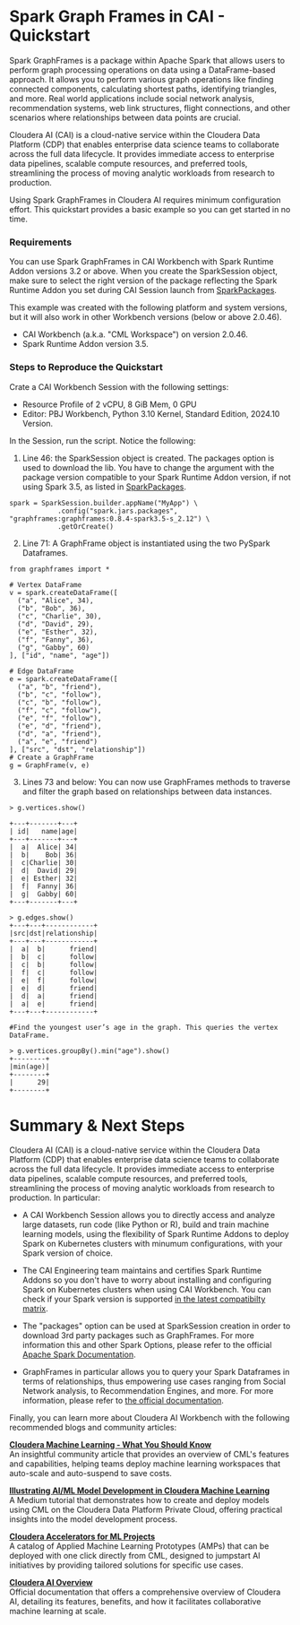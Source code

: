 # Spark Graph Frames in CAI - Quickstart

Spark GraphFrames is a package within Apache Spark that allows users to perform graph processing operations on data using a DataFrame-based approach. It allows you to perform various graph operations like finding connected components, calculating shortest paths, identifying triangles, and more. Real world applications include  social network analysis, recommendation systems, web link structures, flight connections, and other scenarios where relationships between data points are crucial.

Cloudera AI (CAI) is a cloud-native service within the Cloudera Data Platform (CDP) that enables enterprise data science teams to collaborate across the full data lifecycle. It provides immediate access to enterprise data pipelines, scalable compute resources, and preferred tools, streamlining the process of moving analytic workloads from research to production.

Using Spark GraphFrames in Cloudera AI requires minimum configuration effort. This quickstart provides a basic example so you can get started in no time.

### Requirements

You can use Spark GraphFrames in CAI Workbench with Spark Runtime Addon versions 3.2 or above. When you create the SparkSession object, make sure to select the right version of the package reflecting the Spark Runtime Addon you set during CAI Session launch from [SparkPackages](https://spark-packages.org/package/graphframes/graphframes).

This example was created with the following platform and system versions, but it will also work in other Workbench versions (below or above 2.0.46).

* CAI Workbench (a.k.a. "CML Workspace") on version 2.0.46.
* Spark Runtime Addon version 3.5.

### Steps to Reproduce the Quickstart

Crate a CAI Workbench Session with the following settings:
* Resource Profile of 2 vCPU, 8 GiB Mem, 0 GPU
* Editor: PBJ Workbench, Python 3.10 Kernel, Standard Edition, 2024.10 Version.

In the Session, run the script. Notice the following:

1. Line 46: the SparkSession object is created. The packages option is used to download the lib. You have to change the argument with the package version compatible to your Spark Runtime Addon version, if not using Spark 3.5, as listed in [SparkPackages](https://spark-packages.org/package/graphframes/graphframes).

```
spark = SparkSession.builder.appName("MyApp") \
            .config("spark.jars.packages", "graphframes:graphframes:0.8.4-spark3.5-s_2.12") \
            .getOrCreate()
```

2. Line 71: A GraphFrame object is instantiated using the two PySpark Dataframes.

```
from graphframes import *

# Vertex DataFrame
v = spark.createDataFrame([
  ("a", "Alice", 34),
  ("b", "Bob", 36),
  ("c", "Charlie", 30),
  ("d", "David", 29),
  ("e", "Esther", 32),
  ("f", "Fanny", 36),
  ("g", "Gabby", 60)
], ["id", "name", "age"])

# Edge DataFrame
e = spark.createDataFrame([
  ("a", "b", "friend"),
  ("b", "c", "follow"),
  ("c", "b", "follow"),
  ("f", "c", "follow"),
  ("e", "f", "follow"),
  ("e", "d", "friend"),
  ("d", "a", "friend"),
  ("a", "e", "friend")
], ["src", "dst", "relationship"])
# Create a GraphFrame
g = GraphFrame(v, e)
```

3. Lines 73 and below: You can now use GraphFrames methods to traverse and filter the graph based on relationships between data instances.

```
> g.vertices.show()

+---+-------+---+
| id|   name|age|
+---+-------+---+
|  a|  Alice| 34|
|  b|    Bob| 36|
|  c|Charlie| 30|
|  d|  David| 29|
|  e| Esther| 32|
|  f|  Fanny| 36|
|  g|  Gabby| 60|
+---+-------+---+

> g.edges.show()
+---+---+------------+
|src|dst|relationship|
+---+---+------------+
|  a|  b|      friend|
|  b|  c|      follow|
|  c|  b|      follow|
|  f|  c|      follow|
|  e|  f|      follow|
|  e|  d|      friend|
|  d|  a|      friend|
|  a|  e|      friend|
+---+---+------------+

#Find the youngest user’s age in the graph. This queries the vertex DataFrame.

> g.vertices.groupBy().min("age").show()
+--------+
|min(age)|
+--------+
|      29|
+--------+
```

# Summary & Next Steps

Cloudera AI (CAI) is a cloud-native service within the Cloudera Data Platform (CDP) that enables enterprise data science teams to collaborate across the full data lifecycle. It provides immediate access to enterprise data pipelines, scalable compute resources, and preferred tools, streamlining the process of moving analytic workloads from research to production. In particular:

* A CAI Workbench Session allows you to directly access and analyze large datasets, run code (like Python or R), build and train machine learning models, using the flexibility of Spark Runtime Addons to deploy Spark on Kubernetes clusters with minumum configurations, with your Spark version of choice.

* The CAI Engineering team maintains and certifies Spark Runtime Addons so you don't have to worry about installing and configuring Spark on Kubernetes clusters when using CAI Workbench. You can check if your Spark version is supported [in the latest compatibilty matrix](https://docs.cloudera.com/machine-learning/cloud/release-notes/topics/ml-dl-compatibility.html?utm_source=chatgpt.com).

* The "packages" option can be used at SparkSession creation in order to download 3rd party packages such as GraphFrames. For more information this and other Spark Options, please refer to the official [Apache Spark Documentation](https://spark.apache.org/docs/latest/configuration.html).

* GraphFrames in particular allows you to query your Spark Dataframes in terms of relationships, thus empowering use cases ranging from Social Network analysis, to Recommendation Engines, and more. For more information, please refer to [the official documentation](https://graphframes.github.io/graphframes/docs/_site/index.html).

Finally, you can learn more about Cloudera AI Workbench with the following recommended blogs and community articles:

**[Cloudera Machine Learning - What You Should Know](https://community.cloudera.com/t5/Community-Articles/Cloudera-Machine-Learning-What-You-Should-Know/ta-p/292935?utm_source=chatgpt.com)**  
An insightful community article that provides an overview of CML's features and capabilities, helping teams deploy machine learning workspaces that auto-scale and auto-suspend to save costs.

**[Illustrating AI/ML Model Development in Cloudera Machine Learning](https://medium.com/swlh/illustrating-ai-ml-model-development-in-cloudera-machine-learning-4ad7edcaa447)**  
A Medium tutorial that demonstrates how to create and deploy models using CML on the Cloudera Data Platform Private Cloud, offering practical insights into the model development process.

**[Cloudera Accelerators for ML Projects](https://cloudera.github.io/Applied-ML-Prototypes/?utm_source=chatgpt.com#/cloudera)**  
A catalog of Applied Machine Learning Prototypes (AMPs) that can be deployed with one click directly from CML, designed to jumpstart AI initiatives by providing tailored solutions for specific use cases.

**[Cloudera AI Overview](https://docs.cloudera.com/machine-learning/cloud/product/topics/ml-product-overview.html?utm_source=chatgpt.com)**  
Official documentation that offers a comprehensive overview of Cloudera AI, detailing its features, benefits, and how it facilitates collaborative machine learning at scale.
